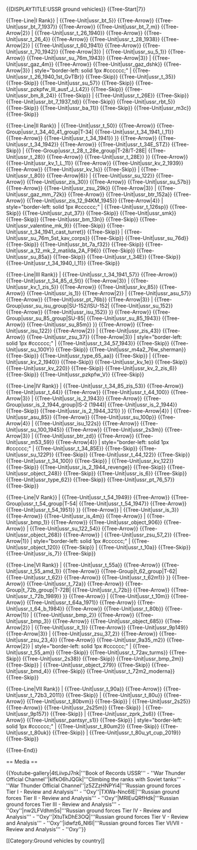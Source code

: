 {{DISPLAYTITLE:USSR ground vehicles}}
{{Tree-Start|7}}

{{Tree-Line|I Rank}}
|
{{Tree-Unit|ussr_bt_5}}
{{Tree-Arrow}}
{{Tree-Unit|ussr_bt_7_1937}}
{{Tree-Arrow}}
{{Tree-Unit|ussr_bt_7_m}}
{{Tree-Arrow|2}}
|
{{Tree-Unit|ussr_t_26_1940}}
{{Tree-Arrow}}
{{Tree-Unit|ussr_t_26_4}}
{{Tree-Arrow}}
{{Tree-Unit|ussr_t_28_1938}}
{{Tree-Arrow|2}}
|
{{Tree-Unit|ussr_t_60_1941}}
{{Tree-Arrow}}
{{Tree-Unit|ussr_t_70_1942}}
{{Tree-Arrow|3}}
|
{{Tree-Unit|ussr_su_5_1}}
{{Tree-Arrow}}
{{Tree-Unit|ussr_su_76m_1943}}
{{Tree-Arrow|3}}
|
{{Tree-Unit|ussr_gaz_4m}}
{{Tree-Arrow}}
{{Tree-Unit|ussr_gaz_dshk}}
{{Tree-Arrow|3}}
| style="border-left: solid 1px #cccccc;" |
{{Tree-Unit|ussr_t_26_1940_1st_GvTBr}}
{{Tree-Skip}}
{{Tree-Unit|ussr_t_35}}
{{Tree-Skip}}
{{Tree-Unit|ussr_su_57}}
{{Tree-Skip}}
{{Tree-Unit|ussr_pzkpfw_III_ausf_J_L42}}
{{Tree-Skip}}
{{Tree-Unit|ussr_bm_8_24}}
{{Tree-Skip}}
|
{{Tree-Unit|ussr_t_26E}}
{{Tree-Skip}}
{{Tree-Unit|ussr_bt_7_1937_td}}
{{Tree-Skip}}
{{Tree-Unit|ussr_rbt_5}}
{{Tree-Skip}}
{{Tree-Unit|ussr_ba_11}}
{{Tree-Skip}}
{{Tree-Unit|ussr_m3c}}
{{Tree-Skip}}

{{Tree-Line|II Rank}}
|
{{Tree-Unit|ussr_t_50}}
{{Tree-Arrow}}
{{Tree-Group|ussr_t_34_40_41_group|T-34|
  {{Tree-Unit|ussr_t_34_1941_l_11}}
{{Tree-Arrow}}
{{Tree-Unit|ussr_t_34_1941}}
}}
{{Tree-Arrow}}
{{Tree-Unit|ussr_t_34_1942}}
{{Tree-Arrow}}
{{Tree-Unit|ussr_t_34E_STZ}}
{{Tree-Skip}}
|
{{Tree-Group|ussr_t_28_t_28e_group|T-28/T-28E|
  {{Tree-Unit|ussr_t_28}}
{{Tree-Arrow}}
{{Tree-Unit|ussr_t_28E}}
}}
{{Tree-Arrow}}
{{Tree-Unit|ussr_kv_1_L_11}}
{{Tree-Arrow}}
{{Tree-Unit|ussr_kv_2_1939}}
{{Tree-Arrow}}
{{Tree-Unit|ussr_kv_1s}}
{{Tree-Skip}}
|
{{Tree-Unit|ussr_t_80}}
{{Tree-Arrow|6}}
|
{{Tree-Unit|ussr_su_122}}
{{Tree-Arrow}}
{{Tree-Unit|ussr_zis_30}}
{{Tree-Arrow}}
{{Tree-Unit|ussr_su_57b}}
{{Tree-Arrow}}
{{Tree-Unit|ussr_zsu_29k}}
{{Tree-Arrow|3}}
|
{{Tree-Unit|ussr_gaz_mm_72k}}
{{Tree-Arrow}}
{{Tree-Unit|ussr_btr_152a}}
{{Tree-Arrow}}
{{Tree-Unit|ussr_zis_12_94KM_1945}}
{{Tree-Arrow|4}}
| style="border-left: solid 1px #cccccc;" |
{{Tree-Unit|ussr_t_126sp}}
{{Tree-Skip}}
{{Tree-Unit|ussr_zut_37}}
{{Tree-Skip}}
{{Tree-Unit|ussr_smk}}
{{Tree-Skip}}
{{Tree-Unit|ussr_bm_13n}}
{{Tree-Skip}}
{{Tree-Unit|ussr_valentine_mk_9}}
{{Tree-Skip}}
{{Tree-Unit|ussr_t_34_1941_cast_turret}}
{{Tree-Skip}}
|
{{Tree-Unit|ussr_su_76m_5st_kav_corps}}
{{Tree-Skip}}
{{Tree-Unit|ussr_su_76d}}
{{Tree-Skip}}
{{Tree-Unit|ussr_bt_7a_f32}}
{{Tree-Skip}}
{{Tree-Unit|ussr_a_12_mk_2_matilda_2A_F96}}
{{Tree-Skip}}
{{Tree-Unit|ussr_su_85a}}
{{Tree-Skip}}
{{Tree-Unit|ussr_t_34E}}
{{Tree-Skip}}
{{Tree-Unit|ussr_t_34_1940_l_11}}
{{Tree-Skip}}

{{Tree-Line|III Rank}}
|
{{Tree-Unit|ussr_t_34_1941_57}}
{{Tree-Arrow}}
{{Tree-Unit|ussr_t_34_85_d_5t}}
{{Tree-Arrow|3}}
|
{{Tree-Unit|ussr_kv_1_zis_5}}
{{Tree-Arrow}}
{{Tree-Unit|ussr_kv_85}}
{{Tree-Arrow}}
{{Tree-Unit|ussr_is_1}}
{{Tree-Arrow|2}}
|
{{Tree-Unit|ussr_asu_57}}
{{Tree-Arrow}}
{{Tree-Unit|ussr_pt_76b}}
{{Tree-Arrow|3}}
|
{{Tree-Group|ussr_su_isu_group|SU-152/ISU-152|
  {{Tree-Unit|ussr_su_152}}
{{Tree-Arrow}}
{{Tree-Unit|ussr_isu_152}}
}}
{{Tree-Arrow}}
{{Tree-Group|ussr_su_85_group|SU-85|
  {{Tree-Unit|ussr_su_85_1943}}
{{Tree-Arrow}}
{{Tree-Unit|ussr_su_85m}}
}}
{{Tree-Arrow}}
{{Tree-Unit|ussr_isu_122}}
{{Tree-Arrow|2}}
|
{{Tree-Unit|ussr_zis_43}}
{{Tree-Arrow}}
{{Tree-Unit|ussr_zsu_37}}
{{Tree-Arrow|3}}
| style="border-left: solid 1px #cccccc;" |
{{Tree-Unit|ussr_t_34_57_1943}}
{{Tree-Skip}}
{{Tree-Unit|ussr_su_100Y}}
{{Tree-Skip}}
{{Tree-Unit|ussr_m4a2_76w_sherman}}
{{Tree-Skip}}
{{Tree-Unit|ussr_type_65_aa}}
{{Tree-Skip}}
|
{{Tree-Unit|ussr_kv_2_1940}}
{{Tree-Skip}}
{{Tree-Unit|ussr_kv_1e}}
{{Tree-Skip}}
{{Tree-Unit|ussr_kv_220}}
{{Tree-Skip}}
{{Tree-Unit|ussr_kv_2_zis_6}}
{{Tree-Skip}}
{{Tree-Unit|ussr_pzkpfw_V}}
{{Tree-Skip}}

{{Tree-Line|IV Rank}}
|
{{Tree-Unit|ussr_t_34_85_zis_53}}
{{Tree-Arrow}}
{{Tree-Unit|ussr_t_44}}
{{Tree-Arrow}}
{{Tree-Unit|ussr_t_44_100}}
{{Tree-Arrow|3}}
|
{{Tree-Unit|ussr_is_2_1943}}
{{Tree-Arrow}}
{{Tree-Group|ussr_is_2_1944_group|IS-2 (1944)|
  {{Tree-Unit|ussr_is_2_1944}}
{{Tree-Skip}}
{{Tree-Unit|ussr_is_2_1944_321}}
}}
{{Tree-Arrow|4}}
|
{{Tree-Unit|ussr_asu_85}}
{{Tree-Arrow}}
{{Tree-Unit|ussr_su_100p}}
{{Tree-Arrow|4}}
|
{{Tree-Unit|ussr_isu_122s}}
{{Tree-Arrow}}
{{Tree-Unit|ussr_su_100_1945}}
{{Tree-Arrow}}
{{Tree-Unit|ussr_2s3m}}
{{Tree-Arrow|3}}
|
{{Tree-Unit|ussr_btr_zd}}
{{Tree-Arrow}}
{{Tree-Unit|ussr_m53_59}}
{{Tree-Arrow|4}}
| style="border-left: solid 1px #cccccc;" |
{{Tree-Unit|ussr_t_34_85E}}
{{Tree-Skip}}
{{Tree-Unit|ussr_su_122P}}
{{Tree-Skip}}
{{Tree-Unit|ussr_t_44_122}}
{{Tree-Skip}}
{{Tree-Unit|ussr_t_34_100}}
{{Tree-Skip}}
|
{{Tree-Unit|ussr_kv_122}}
{{Tree-Skip}}
{{Tree-Unit|ussr_is_2_1944_revenge}}
{{Tree-Skip}}
{{Tree-Unit|ussr_object_248}}
{{Tree-Skip}}
{{Tree-Unit|ussr_is_6}}
{{Tree-Skip}}
{{Tree-Unit|ussr_type_62}}
{{Tree-Skip}}
{{Tree-Unit|ussr_pt_76_57}}
{{Tree-Skip}}

{{Tree-Line|V Rank}}
|
{{Tree-Unit|ussr_t_54_1949}}
{{Tree-Arrow}}
{{Tree-Group|ussr_t_54_group|T-54|
  {{Tree-Unit|ussr_t_54_1947}}
{{Tree-Arrow}}
{{Tree-Unit|ussr_t_54_1951}}
}}
{{Tree-Arrow}}
|
{{Tree-Unit|ussr_is_3}}
{{Tree-Arrow}}
{{Tree-Unit|ussr_is_4m}}
{{Tree-Arrow}}
|
{{Tree-Unit|ussr_bmp_1}}
{{Tree-Arrow}}
{{Tree-Unit|ussr_object_906}}
{{Tree-Arrow}}
|
{{Tree-Unit|ussr_su_122_54}}
{{Tree-Arrow}}
{{Tree-Unit|ussr_object_268}}
{{Tree-Arrow}}
|
{{Tree-Unit|ussr_zsu_57_2}}
{{Tree-Arrow|1}}
| style="border-left: solid 1px #cccccc;" |
{{Tree-Unit|ussr_object_120}}
{{Tree-Skip}}
|
{{Tree-Unit|ussr_t_10a}}
{{Tree-Skip}}
{{Tree-Unit|ussr_is_7}}
{{Tree-Skip}}

{{Tree-Line|VI Rank}}
|
{{Tree-Unit|ussr_t_55a}}
{{Tree-Arrow}}
{{Tree-Unit|ussr_t_55_amd_1}}
{{Tree-Arrow}}
{{Tree-Group|t_62_group|T-62|
  {{Tree-Unit|ussr_t_62}}
{{Tree-Arrow}}
{{Tree-Unit|ussr_t_62m1}}
}}
{{Tree-Arrow}}
{{Tree-Unit|ussr_t_72a}}
{{Tree-Arrow}}
{{Tree-Group|t_72b_group|T-72B|
  {{Tree-Unit|ussr_t_72b}}
{{Tree-Arrow}}
{{Tree-Unit|ussr_t_72b_1989}}
}}
{{Tree-Arrow}}
|
{{Tree-Unit|ussr_t_10m}}
{{Tree-Arrow}}
{{Tree-Unit|ussr_t_64a_1971}}
{{Tree-Arrow}}
{{Tree-Unit|ussr_t_64_b_1984}}
{{Tree-Arrow}}
{{Tree-Unit|ussr_t_80b}}
{{Tree-Arrow|1}}
|
{{Tree-Unit|ussr_bmp_2}}
{{Tree-Arrow}}
{{Tree-Unit|ussr_bmp_3}}
{{Tree-Arrow}}
{{Tree-Unit|ussr_object_685}}
{{Tree-Arrow|2}}
|
{{Tree-Unit|ussr_it_1}}
{{Tree-Arrow}}
{{Tree-Unit|ussr_9p149}}
{{Tree-Arrow|3}}
|
{{Tree-Unit|ussr_zsu_37_2}}
{{Tree-Arrow}}
{{Tree-Unit|ussr_zsu_23_4}}
{{Tree-Arrow}}
{{Tree-Unit|ussr_9a35_m2}}
{{Tree-Arrow|2}}
| style="border-left: solid 1px #cccccc;" |
{{Tree-Unit|ussr_t_55_am}}
{{Tree-Skip}}
{{Tree-Unit|ussr_t_72av_turms}}
{{Tree-Skip}}
{{Tree-Unit|ussr_2s38}}
{{Tree-Skip}}
{{Tree-Unit|ussr_bmp_2m}}
{{Tree-Skip}}
|
{{Tree-Unit|ussr_object_279}}
{{Tree-Skip}}
{{Tree-Unit|ussr_bmd_4}}
{{Tree-Skip}}
{{Tree-Unit|ussr_t_72m2_moderna}}
{{Tree-Skip}}

{{Tree-Line|VII Rank}}
|
{{Tree-Unit|ussr_t_90a}}
{{Tree-Arrow}}
{{Tree-Unit|ussr_t_72b3_2011}}
{{Tree-Skip}}
|
{{Tree-Unit|ussr_t_80u}}
{{Tree-Arrow}}
{{Tree-Unit|ussr_t_80bvm}}
{{Tree-Skip}}
|
{{Tree-Unit|ussr_2s25}}
{{Tree-Arrow}}
{{Tree-Unit|ussr_2s25m}}
{{Tree-Skip}}
|
{{Tree-Unit|ussr_9p157}}
{{Tree-Skip}}
|
{{Tree-Unit|ussr_zprk_2s6}}
{{Tree-Arrow}}
{{Tree-Unit|ussr_pantsyr_s1}}
{{Tree-Skip}}
| style="border-left: solid 1px #cccccc;" |
{{Tree-Unit|ussr_t_80um2}}
{{Tree-Skip}}
{{Tree-Unit|ussr_t_80uk}}
{{Tree-Skip}}
|
{{Tree-Unit|ussr_t_80u_yt_cup_2019}}
{{Tree-Skip}}

{{Tree-End}}

== Media ==

<!-- ''Excellent additions to the article would be video guides, screenshots from the game, and photos.'' -->

{{Youtube-gallery|4tLiivpJ7nk|'''Book of Records USSR''' - ''War Thunder Official Channel''|klfkO6hJQGk|'''Climbing the ranks with Soviet tanks'''  - ''War Thunder Official Channel''|z5ZZzHNPYi4|'''Russian ground forces Tier I - Review and Analysis''' - ''Oxy''|TXWa-Nnc6IE|'''Russian ground forces Tier II - Review and Analysis''' - ''Oxy''|MRlEuQRfHdk|'''Russian ground forces Tier III - Review and Analysis''' - ''Oxy''|nw2LFVdhm5s|'''Russian ground forces Tier IV - Review and Analysis''' - ''Oxy''|XtuTkDhE3OQ|'''Russian ground forces Tier V - Review and Analysis''' - ''Oxy''|idwfz6_Nl6I|'''Russian ground forces Tier VI/VII - Review and Analysis''' - ''Oxy''}}

[[Category:Ground vehicles by country]]

